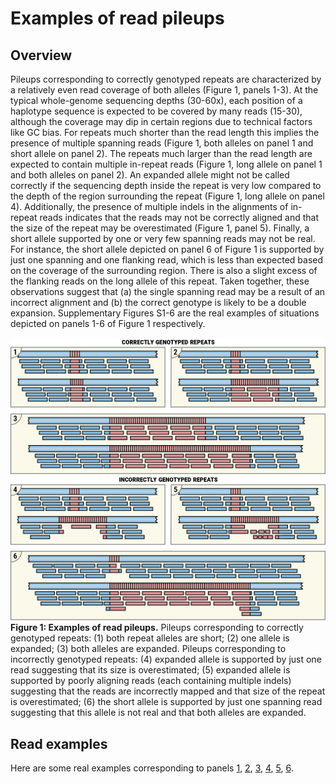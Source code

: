 # Examples of read pileups

## Overview

Pileups corresponding to correctly genotyped repeats are characterized by a
relatively even read coverage of both alleles (Figure 1, panels 1-3). At the
typical whole-genome sequencing depths (30-60x), each position of a haplotype
sequence is expected to be covered by many reads (15-30), although the coverage
may dip in certain regions due to technical factors like GC bias. For repeats
much shorter than the read length this implies the presence of multiple spanning
reads (Figure 1, both alleles on panel 1 and short allele on panel 2). The
repeats much larger than the read length are expected to contain multiple
in-repeat reads (Figure 1, long allele on panel 1 and both alleles on panel 2).
An expanded allele might not be called correctly if the sequencing depth inside
the repeat is very low compared to the depth of the region surrounding the
repeat (Figure 1, long allele on panel 4). Additionally, the presence of
multiple indels in the alignments of in-repeat reads indicates that the reads
may not be correctly aligned and that the size of the repeat may be
overestimated (Figure 1, panel 5). Finally, a short allele supported by one or
very few spanning reads may not be real. For instance, the short allele depicted
on panel 6 of Figure 1 is supported by just one spanning and one flanking read,
which is less than expected based on the coverage of the surrounding region.
There is also a slight excess of the flanking reads on the long allele of this
repeat. Taken together, these observations suggest that (a) the single spanning
read may be a result of an incorrect alignment and (b) the correct genotype is
likely to be a double expansion. Supplementary Figures S1-6 are the real
examples of situations depicted on panels 1-6 of Figure 1 respectively.

![Examples of read pileups](images/cartoon-examples.png)
**Figure 1: Examples of read pileups.** Pileups corresponding to correctly genotyped
repeats: (1) both repeat alleles are short; (2) one allele is expanded; (3) both
alleles are expanded. Pileups corresponding to incorrectly genotyped repeats:
(4) expanded allele is supported by just one read suggesting that its size is
overestimated; (5) expanded allele is supported by poorly aligning reads (each
containing multiple indels) suggesting that the reads are incorrectly mapped and
that size of the repeat is overestimated; (6) the short allele is supported by
just one spanning read suggesting that this allele is not real and that both
alleles are expanded.

## Read examples

Here are some real examples corresponding to panels [1](example-1-1.svg),
[2](example-1-2.svg), [3](example-1-3.svg), [4](example-1-4.svg), [5](),
[6](example-1-6.svg).
